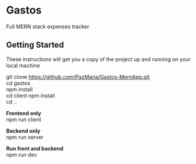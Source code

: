 # Gastos

Full MERN stack expenses tracker

## Getting Started

These instructions will get you a copy of the project up and running on your local machine

git clone https://github.com/PazMaria/Gastos-MernApp.git<br />
cd gastos<br />
npm install<br />
cd client npm install<br />
cd ..<br />

**Frontend only**<br />
npm run client

**Backend only**<br />
npm run server

**Run front and backend**<br />
npm run dev
